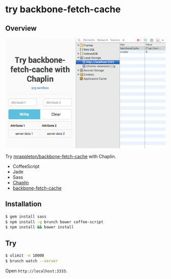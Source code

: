 try backbone-fetch-cache
===============

Overview
---------------

![Preview Image](preview/preview.png)

Try [mrappleton/backbone-fetch-cache](https://github.com/mrappleton/backbone-fetch-cache) with Chaplin.

* CoffeeScript
* Jade
* Sass
* [Chaplin](http://chaplinjs.org/)
* [backbone-fetch-cache](https://github.com/mrappleton/backbone-fetch-cache)

Installation
---------------

``` sh
$ gem install sass
$ npm install -g brunch bower coffee-script
$ npm install && bower install
```

Try
---------------

``` sh
$ ulimit -n 10000
$ brunch watch --server
```

Open `http://localhost:3333`.
